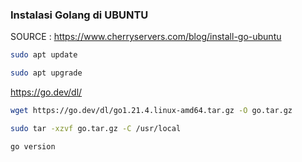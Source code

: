 ### Instalasi Golang di UBUNTU
SOURCE : https://www.cherryservers.com/blog/install-go-ubuntu

```bash 
sudo apt update
```
```bash
sudo apt upgrade
```
https://go.dev/dl/

```bash
wget https://go.dev/dl/go1.21.4.linux-amd64.tar.gz -O go.tar.gz
```
```bash
sudo tar -xzvf go.tar.gz -C /usr/local
```
```bash
go version
```
